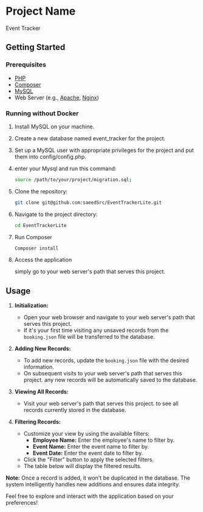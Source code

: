 # Project Name

Event Tracker



## Getting Started

### Prerequisites
- [PHP](https://www.php.net/downloads.php)
- [Composer](https://getcomposer.org/download/)
- [MySQL](https://www.mysql.com/downloads/)
- Web Server (e.g., [Apache](https://httpd.apache.org/download.cgi), [Nginx](https://nginx.org/en/download.html))

### Running without Docker

1. Install MySQL on your machine.
2. Create a new database named event_tracker for the project.
3. Set up a MySQL user with appropriate privileges for the project and put them into config/config.php.
4. enter your Mysql and run this command:
 
     ```bash
   source /path/to/your/project/migration.sql;
5. Clone the repository:
   ```bash
   git clone git@github.com:saeedSrc/EventTrackerLite.git

6. Navigate to the project directory:
    ```bash
   cd EventTrackerLite

7. Run Composer
   ```bash
   Composer install

5. Access the application

   simply go to your web server's path that serves this project.


## Usage

1. **Initialization:**
    - Open your web browser and navigate to your web server's path that serves this project.
    - If it's your first time visiting any unsaved records from the `booking.json` file will be transferred to the database.

2. **Adding New Records:**
    - To add new records, update the `booking.json` file with the desired information.
    - On subsequent visits to your web server's path that serves this project. any new records will be automatically saved to the database.

3. **Viewing All Records:**
    - Visit your web server's path that serves this project. to see all records currently stored in the database.

4. **Filtering Records:**
    - Customize your view by using the available filters:
        - **Employee Name:** Enter the employee's name to filter by.
        - **Event Name:** Enter the event name to filter by.
        - **Event Date:** Enter the event date to filter by.
    - Click the "Filter" button to apply the selected filters.
    - The table below will display the filtered results.

**Note:** Once a record is added, it won't be duplicated in the database. The system intelligently handles new additions and ensures data integrity.

Feel free to explore and interact with the application based on your preferences!


